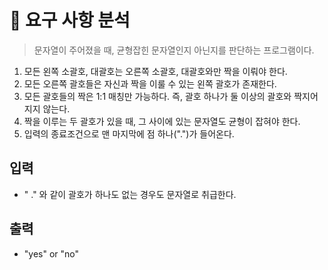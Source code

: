 # 🐧 요구 사항 분석

> 문자열이 주어졌을 때, 균형잡힌 문자열인지 아닌지를 판단하는 프로그램이다.

1. 모든 왼쪽 소괄호, 대괄호는 오른쪽 소괄호, 대괄호와만 짝을 이뤄야 한다.
3. 모든 오른쪽 괄호들은 자신과 짝을 이룰 수 있는 왼쪽 괄호가 존재한다.
4. 모든 괄호들의 짝은 1:1 매칭만 가능하다. 즉, 괄호 하나가 둘 이상의 괄호와 짝지어지지 않는다.
5. 짝을 이루는 두 괄호가 있을 때, 그 사이에 있는 문자열도 균형이 잡혀야 한다.
6. 입력의 종료조건으로 맨 마지막에 점 하나(".")가 들어온다.

## 입력
- " ." 와 같이 괄호가 하나도 없는 경우도 문자열로 취급한다.

## 출력
- "yes" or "no"